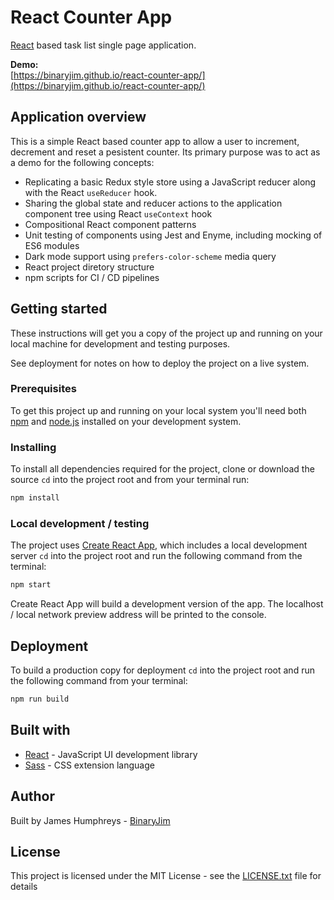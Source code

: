 # React Counter App
[React](https://reactjs.org/) based task list single page application.

**Demo:**  
[https://binaryjim.github.io/react-counter-app/](https://binaryjim.github.io/react-counter-app/)

## Application overview

This is a simple React based counter app to allow a user to increment, decrement and reset a pesistent counter. Its primary purpose was to act as a demo for the following concepts:

- Replicating a basic Redux style store using a JavaScript reducer along with the React `useReducer` hook.
- Sharing the global state and reducer actions to the application component tree using React `useContext` hook
- Compositional React component patterns
- Unit testing of components using Jest and Enyme, including mocking of ES6 modules
- Dark mode support using `prefers-color-scheme` media query
- React project diretory structure
- npm scripts for CI / CD pipelines

## Getting started

These instructions will get you a copy of the project up and running on your local machine for development and testing purposes. 

See deployment for notes on how to deploy the project on a live system.

### Prerequisites

To get this project up and running on your local system you'll need both [npm](https://www.npmjs.com) and [node.js](https://nodejs.org/en/) installed on your development system.

### Installing

To install all dependencies required for the project, clone or download the source `cd` into the project root and from your terminal run:

```bash
npm install
```

### Local development / testing

The project uses [Create React App](https://facebook.github.io/create-react-app/), which includes a local development server `cd` into the project root and run the following command from the terminal:

```bash
npm start
```

Create React App will build a development version of the app. The localhost / local network preview address will be printed to the console.

## Deployment

To build a production copy for deployment `cd` into the project root and run the following command from your terminal:

```bash
npm run build
```

## Built with

- [React](https://reactjs.org/) - JavaScript UI development library
- [Sass](https://sass-lang.com/) - CSS extension language

## Author

Built by James Humphreys - [BinaryJim](https://github.com/BinaryJim)

## License

This project is licensed under the MIT License - see the [LICENSE.txt](https://github.com/binaryjim/react-counter-app/blob/master/license.txt) file for details
